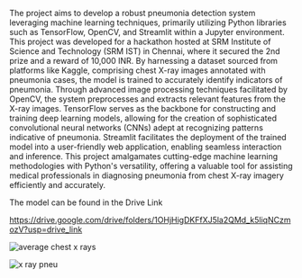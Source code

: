 The project aims to develop a robust pneumonia detection system leveraging machine learning techniques, primarily utilizing Python libraries such as TensorFlow, OpenCV, and Streamlit within a Jupyter environment. This project was developed for a hackathon hosted at SRM Institute of Science and Technology (SRM IST) in Chennai, where it secured the 2nd prize and a reward of 10,000 INR. By harnessing a dataset sourced from platforms like Kaggle, comprising chest X-ray images annotated with pneumonia cases, the model is trained to accurately identify indicators of pneumonia. Through advanced image processing techniques facilitated by OpenCV, the system preprocesses and extracts relevant features from the X-ray images. TensorFlow serves as the backbone for constructing and training deep learning models, allowing for the creation of sophisticated convolutional neural networks (CNNs) adept at recognizing patterns indicative of pneumonia. Streamlit facilitates the deployment of the trained model into a user-friendly web application, enabling seamless interaction and inference. This project amalgamates cutting-edge machine learning methodologies with Python's versatility, offering a valuable tool for assisting medical professionals in diagnosing pneumonia from chest X-ray imagery efficiently and accurately.

The model can be found in the Drive Link 

https://drive.google.com/drive/folders/1OHjHigDKFfXJ5la2QMd_k5liqNCzmozV?usp=drive_link

![average chest x rays ](https://github.com/NipunDhiman13/JavaScript_Junkies_HackStreet2.0/assets/113599236/64f88100-dd79-4b5a-91b9-c61d78bcc240)

![x ray pneu](https://github.com/NipunDhiman13/JavaScript_Junkies_HackStreet2.0/assets/113599236/311d8913-e742-4ccf-b89f-5f1ff433c25b)

